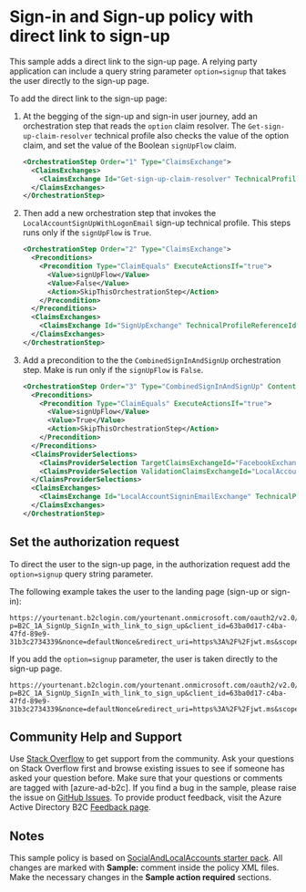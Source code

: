 # Sign-in and Sign-up policy with direct link to sign-up

This sample adds a direct link to the sign-up page. A relying party application can include a query string parameter `option=signup` that takes the user directly  to the sign-up page.

To add the direct link to the sign-up page:

1. At the begging of the sign-up and sign-in user journey, add an orchestration step that reads the `option` claim resolver. The `Get-sign-up-claim-resolver` technical profile also checks the value of the option claim, and set the value of the Boolean `signUpFlow` claim.
    
    ```xml
    <OrchestrationStep Order="1" Type="ClaimsExchange">
      <ClaimsExchanges>
        <ClaimsExchange Id="Get-sign-up-claim-resolver" TechnicalProfileReferenceId="Get-sign-up-claim-resolver" />
      </ClaimsExchanges>
    </OrchestrationStep>
    ```

1. Then add a new orchestration step that invokes the `LocalAccountSignUpWithLogonEmail` sign-up technical profile. This steps runs only if the `signUpFlow` is `True`.

    ```xml
    <OrchestrationStep Order="2" Type="ClaimsExchange">
      <Preconditions>
        <Precondition Type="ClaimEquals" ExecuteActionsIf="true">
          <Value>signUpFlow</Value>
          <Value>False</Value>
          <Action>SkipThisOrchestrationStep</Action>
        </Precondition>
      </Preconditions>
      <ClaimsExchanges>
        <ClaimsExchange Id="SignUpExchange" TechnicalProfileReferenceId="LocalAccountSignUpWithLogonEmail" />
      </ClaimsExchanges>
    </OrchestrationStep>
    ```

1. Add a precondition to the the `CombinedSignInAndSignUp` orchestration step. Make is run only if the  `signUpFlow` is `False`.

    ```xml
    <OrchestrationStep Order="3" Type="CombinedSignInAndSignUp" ContentDefinitionReferenceId="api.signuporsignin">
      <Preconditions>
        <Precondition Type="ClaimEquals" ExecuteActionsIf="true">
          <Value>signUpFlow</Value>
          <Value>True</Value>
          <Action>SkipThisOrchestrationStep</Action>
        </Precondition>
      </Preconditions>
      <ClaimsProviderSelections>
        <ClaimsProviderSelection TargetClaimsExchangeId="FacebookExchange" />
        <ClaimsProviderSelection ValidationClaimsExchangeId="LocalAccountSigninEmailExchange" />
      </ClaimsProviderSelections>
      <ClaimsExchanges>
        <ClaimsExchange Id="LocalAccountSigninEmailExchange" TechnicalProfileReferenceId="SelfAsserted-LocalAccountSignin-Email" />
      </ClaimsExchanges>
    </OrchestrationStep>
    ```



## Set the authorization request

To direct the user to the sign-up page, in the authorization request add the `option=signup` query string parameter. 

The following example takes the user to the landing page (sign-up or sign-in):

```http
https://yourtenant.b2clogin.com/yourtenant.onmicrosoft.com/oauth2/v2.0/authorize?p=B2C_1A_SignUp_SignIn_with_link_to_sign_up&client_id=63ba0d17-c4ba-47fd-89e9-31b3c2734339&nonce=defaultNonce&redirect_uri=https%3A%2F%2Fjwt.ms&scope=openid&response_type=id_token
```

If you add the `option=signup` parameter, the user is taken directly to the sign-up page.

```http
https://yourtenant.b2clogin.com/yourtenant.onmicrosoft.com/oauth2/v2.0/authorize?p=B2C_1A_SignUp_SignIn_with_link_to_sign_up&client_id=63ba0d17-c4ba-47fd-89e9-31b3c2734339&nonce=defaultNonce&redirect_uri=https%3A%2F%2Fjwt.ms&scope=openid&response_type=id_token&option=signup`
```

## Community Help and Support

Use [Stack Overflow](https://stackoverflow.com/questions/tagged/azure-ad-b2c) to get support from the community. Ask your questions on Stack Overflow first and browse existing issues to see if someone has asked your question before. Make sure that your questions or comments are tagged with [azure-ad-b2c].
If you find a bug in the sample, please raise the issue on [GitHub Issues](https://github.com/azure-ad-b2c/samples/issues).
To provide product feedback, visit the Azure Active Directory B2C [Feedback page](https://feedback.azure.com/forums/169401-azure-active-directory?category_id=160596).

## Notes
This sample policy is based on [SocialAndLocalAccounts starter pack](https://github.com/Azure-Samples/active-directory-b2c-custom-policy-starterpack/tree/master/SocialAndLocalAccounts). All changes are marked with **Sample:** comment inside the policy XML files. Make the necessary changes in the **Sample action required** sections. 
